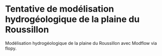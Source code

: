 # Tentative de modélisation hydrogéologique de la plaine du Roussillon
Modélisation hydrogéologique de la plaine du Roussillon avec Modflow via flopy. 
